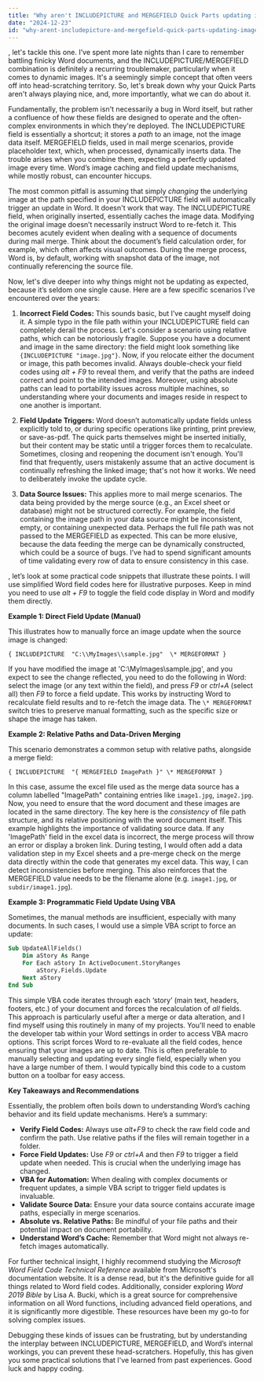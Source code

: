 ```yaml
---
title: "Why aren't INCLUDEPICTURE and MERGEFIELD Quick Parts updating images in MS Word?"
date: "2024-12-23"
id: "why-arent-includepicture-and-mergefield-quick-parts-updating-images-in-ms-word"
---
```


, let's tackle this one. I’ve spent more late nights than I care to remember battling finicky Word documents, and the INCLUDEPICTURE/MERGEFIELD combination is definitely a recurring troublemaker, particularly when it comes to dynamic images. It's a seemingly simple concept that often veers off into head-scratching territory. So, let's break down why your Quick Parts aren't always playing nice, and, more importantly, what we can do about it.

Fundamentally, the problem isn't necessarily a bug in Word itself, but rather a confluence of how these fields are designed to operate and the often-complex environments in which they're deployed. The INCLUDEPICTURE field is essentially a shortcut; it stores a *path* to an image, not the image data itself. MERGEFIELD fields, used in mail merge scenarios, provide placeholder text, which, when processed, dynamically inserts data. The trouble arises when you combine them, expecting a perfectly updated image every time. Word’s image caching and field update mechanisms, while mostly robust, can encounter hiccups.

The most common pitfall is assuming that simply *changing* the underlying image at the path specified in your INCLUDEPICTURE field will automatically trigger an update in Word. It doesn't work that way. The INCLUDEPICTURE field, when originally inserted, essentially caches the image data. Modifying the original image doesn’t necessarily instruct Word to re-fetch it. This becomes acutely evident when dealing with a sequence of documents during mail merge. Think about the document’s field calculation order, for example, which often affects visual outcomes. During the merge process, Word is, by default, working with snapshot data of the image, not continually referencing the source file.

Now, let's dive deeper into why things might not be updating as expected, because it’s seldom one single cause. Here are a few specific scenarios I’ve encountered over the years:

1.  **Incorrect Field Codes:** This sounds basic, but I’ve caught myself doing it. A simple typo in the file path within your INCLUDEPICTURE field can completely derail the process. Let's consider a scenario using relative paths, which can be notoriously fragile. Suppose you have a document and image in the same directory: the field might look something like `{INCLUDEPICTURE "image.jpg"}`. Now, if you relocate either the document or image, this path becomes invalid. Always double-check your field codes using *alt + F9* to reveal them, and verify that the paths are indeed correct and point to the intended images. Moreover, using absolute paths can lead to portability issues across multiple machines, so understanding where your documents and images reside in respect to one another is important.

2.  **Field Update Triggers:** Word doesn’t automatically update fields unless explicitly told to, or during specific operations like printing, print preview, or save-as-pdf. The quick parts themselves might be inserted initially, but their content may be static until a trigger forces them to recalculate. Sometimes, closing and reopening the document isn't enough. You'll find that frequently, users mistakenly assume that an active document is continually refreshing the linked image; that's not how it works. We need to deliberately invoke the update cycle.

3.  **Data Source Issues:** This applies more to mail merge scenarios. The data being provided by the merge source (e.g., an Excel sheet or database) might not be structured correctly. For example, the field containing the image path in your data source might be inconsistent, empty, or containing unexpected data. Perhaps the full file path was not passed to the MERGEFIELD as expected. This can be more elusive, because the data feeding the merge can be dynamically constructed, which could be a source of bugs. I’ve had to spend significant amounts of time validating every row of data to ensure consistency in this case.

, let’s look at some practical code snippets that illustrate these points. I will use simplified Word field codes here for illustrative purposes. Keep in mind you need to use *alt + F9* to toggle the field code display in Word and modify them directly.

**Example 1: Direct Field Update (Manual)**

This illustrates how to manually force an image update when the source image is changed:

```word
{ INCLUDEPICTURE  "C:\\MyImages\\sample.jpg"  \* MERGEFORMAT }
```

If you have modified the image at 'C:\\MyImages\\sample.jpg', and you expect to see the change reflected, you need to do the following in Word: select the image (or any text within the field), and press *F9* or *ctrl+A* (select all) then *F9* to force a field update. This works by instructing Word to recalculate field results and to re-fetch the image data. The `\* MERGEFORMAT` switch tries to preserve manual formatting, such as the specific size or shape the image has taken.

**Example 2: Relative Paths and Data-Driven Merging**

This scenario demonstrates a common setup with relative paths, alongside a merge field:

```word
{ INCLUDEPICTURE  "{ MERGEFIELD ImagePath }" \* MERGEFORMAT }
```

In this case, assume the excel file used as the merge data source has a column labelled "ImagePath" containing entries like `image1.jpg`, `image2.jpg`. Now, you need to ensure that the word document and these images are located in the same directory. The key here is the *consistency* of file path structure, and its relative positioning with the word document itself. This example highlights the importance of validating source data. If any 'ImagePath' field in the excel data is incorrect, the merge process will throw an error or display a broken link. During testing, I would often add a data validation step in my Excel sheets and a pre-merge check on the merge data directly within the code that generates my excel data. This way, I can detect inconsistencies before merging. This also reinforces that the MERGEFIELD value needs to be the filename alone (e.g. `image1.jpg`, or `subdir/image1.jpg`).

**Example 3: Programmatic Field Update Using VBA**

Sometimes, the manual methods are insufficient, especially with many documents. In such cases, I would use a simple VBA script to force an update:

```vb
Sub UpdateAllFields()
    Dim aStory As Range
    For Each aStory In ActiveDocument.StoryRanges
        aStory.Fields.Update
    Next aStory
End Sub
```

This simple VBA code iterates through each ‘story’ (main text, headers, footers, etc.) of your document and forces the recalculation of *all* fields. This approach is particularly useful after a merge or data alteration, and I find myself using this routinely in many of my projects. You'll need to enable the developer tab within your Word settings in order to access VBA macro options. This script forces Word to re-evaluate all the field codes, hence ensuring that your images are up to date. This is often preferable to manually selecting and updating every single field, especially when you have a large number of them. I would typically bind this code to a custom button on a toolbar for easy access.

**Key Takeaways and Recommendations**

Essentially, the problem often boils down to understanding Word’s caching behavior and its field update mechanisms. Here’s a summary:

*   **Verify Field Codes:** Always use *alt+F9* to check the raw field code and confirm the path. Use relative paths if the files will remain together in a folder.
*   **Force Field Updates:** Use *F9* or *ctrl+A* and then *F9* to trigger a field update when needed. This is crucial when the underlying image has changed.
*   **VBA for Automation:** When dealing with complex documents or frequent updates, a simple VBA script to trigger field updates is invaluable.
*   **Validate Source Data:** Ensure your data source contains accurate image paths, especially in merge scenarios.
*   **Absolute vs. Relative Paths:** Be mindful of your file paths and their potential impact on document portability.
*   **Understand Word’s Cache:** Remember that Word might not always re-fetch images automatically.

For further technical insight, I highly recommend studying the *Microsoft Word Field Code Technical Reference* available from Microsoft's documentation website. It is a dense read, but it's the definitive guide for all things related to Word field codes. Additionally, consider exploring *Word 2019 Bible* by Lisa A. Bucki, which is a great source for comprehensive information on all Word functions, including advanced field operations, and it is significantly more digestible. These resources have been my go-to for solving complex issues.

Debugging these kinds of issues can be frustrating, but by understanding the interplay between INCLUDEPICTURE, MERGEFIELD, and Word’s internal workings, you can prevent these head-scratchers. Hopefully, this has given you some practical solutions that I've learned from past experiences. Good luck and happy coding.
